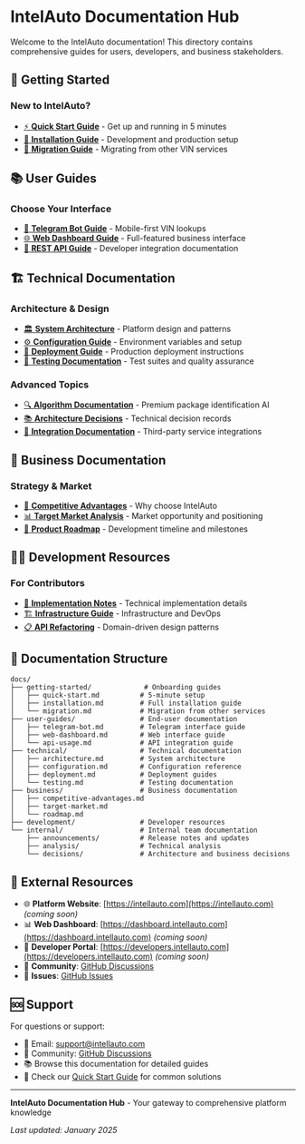# IntelAuto Documentation Hub

Welcome to the IntelAuto documentation! This directory contains comprehensive guides for users, developers, and business stakeholders.

## 🚀 Getting Started

### New to IntelAuto?
- [⚡ **Quick Start Guide**](getting-started/quick-start.md) - Get up and running in 5 minutes
- [💾 **Installation Guide**](getting-started/installation.md) - Development and production setup
- [🔄 **Migration Guide**](getting-started/migration.md) - Migrating from other VIN services

## 📚 User Guides

### Choose Your Interface
- [🤖 **Telegram Bot Guide**](user-guides/telegram-bot.md) - Mobile-first VIN lookups
- [🌐 **Web Dashboard Guide**](user-guides/web-dashboard.md) - Full-featured business interface  
- [🔌 **REST API Guide**](user-guides/api-usage.md) - Developer integration documentation

## 🏗️ Technical Documentation

### Architecture & Design
- [🏛️ **System Architecture**](technical/architecture.md) - Platform design and patterns
- [⚙️ **Configuration Guide**](technical/configuration.md) - Environment variables and setup
- [🚀 **Deployment Guide**](technical/deployment.md) - Production deployment instructions
- [🧪 **Testing Documentation**](technical/testing.md) - Test suites and quality assurance

### Advanced Topics
- [🔍 **Algorithm Documentation**](algorithms/premium_package_identification.md) - Premium package identification AI
- [📚 **Architecture Decisions**](architecture/ADR/) - Technical decision records
- [🔧 **Integration Documentation**](integrations/README.md) - Third-party service integrations

## 💼 Business Documentation

### Strategy & Market
- [🎯 **Competitive Advantages**](business/competitive-advantages.md) - Why choose IntelAuto
- [📊 **Target Market Analysis**](business/target-market.md) - Market opportunity and positioning
- [🚀 **Product Roadmap**](business/roadmap.md) - Development timeline and milestones

## 👨‍💻 Development Resources

### For Contributors
- [🔨 **Implementation Notes**](development/IMPLEMENTATION_SUMMARY.md) - Technical implementation details
- [🏗️ **Infrastructure Guide**](development/INFRASTRUCTURE_GUIDE.md) - Infrastructure and DevOps
- [📋 **API Refactoring**](development/DDD_API_REFACTORING.md) - Domain-driven design patterns

## 📁 Documentation Structure

```
docs/
├── getting-started/             # Onboarding guides
│   ├── quick-start.md          # 5-minute setup
│   ├── installation.md         # Full installation guide
│   └── migration.md            # Migration from other services
├── user-guides/                # End-user documentation
│   ├── telegram-bot.md         # Telegram interface guide
│   ├── web-dashboard.md        # Web interface guide
│   └── api-usage.md            # API integration guide
├── technical/                  # Technical documentation
│   ├── architecture.md         # System architecture
│   ├── configuration.md        # Configuration reference
│   ├── deployment.md           # Deployment guides
│   └── testing.md              # Testing documentation
├── business/                   # Business documentation
│   ├── competitive-advantages.md
│   ├── target-market.md
│   └── roadmap.md
├── development/                # Developer resources
└── internal/                   # Internal team documentation
    ├── announcements/          # Release notes and updates
    ├── analysis/               # Technical analysis
    └── decisions/              # Architecture and business decisions
```

## 🔗 External Resources

- 🌐 **Platform Website**: [https://intellauto.com](https://intellauto.com) *(coming soon)*
- 📊 **Web Dashboard**: [https://dashboard.intellauto.com](https://dashboard.intellauto.com) *(coming soon)*
- 👥 **Developer Portal**: [https://developers.intellauto.com](https://developers.intellauto.com) *(coming soon)*
- 💬 **Community**: [GitHub Discussions](https://github.com/yourusername/telegram-vin-decoder-bot/discussions)
- 🐛 **Issues**: [GitHub Issues](https://github.com/yourusername/telegram-vin-decoder-bot/issues)

## 🆘 Support

For questions or support:
- 📧 Email: support@intellauto.com
- 💬 Community: [GitHub Discussions](https://github.com/yourusername/telegram-vin-decoder-bot/discussions)
- 📚 Browse this documentation for detailed guides
- 🎯 Check our [Quick Start Guide](getting-started/quick-start.md) for common solutions

---

**IntelAuto Documentation Hub** - Your gateway to comprehensive platform knowledge

*Last updated: January 2025*
